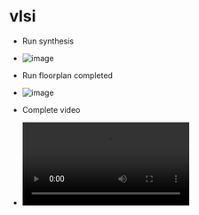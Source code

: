 # vlsi

* Run synthesis
* ![image](https://github.com/user-attachments/assets/8b207f8a-5b11-4e5f-a8eb-d5d9364365be)
* Run floorplan completed
* ![image](https://github.com/user-attachments/assets/75444dd9-1b18-48c5-8e70-2bca21373fcf)

* Complete video
* ![video](file:///home/adinath/Videos/Screencasts/Screencast%20from%2001-02-25%2004:29:23%20PM%20IST.webm)
